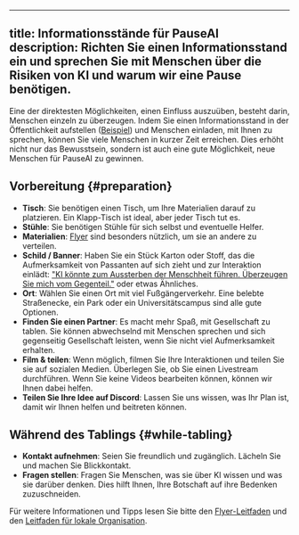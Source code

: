 

---
title: Informationsstände für PauseAI
description: Richten Sie einen Informationsstand ein und sprechen Sie mit Menschen über die Risiken von KI und warum wir eine Pause benötigen.
---

Eine der direktesten Möglichkeiten, einen Einfluss auszuüben, besteht darin, Menschen einzeln zu überzeugen.
Indem Sie einen Informationsstand in der Öffentlichkeit aufstellen ([Beispiel](https://x.com/ChrisGerrby/status/1837537928748351611)) und Menschen einladen, mit Ihnen zu sprechen, können Sie viele Menschen in kurzer Zeit erreichen.
Dies erhöht nicht nur das Bewusstsein, sondern ist auch eine gute Möglichkeit, neue Menschen für PauseAI zu gewinnen.

## Vorbereitung {#preparation}

- **Tisch**: Sie benötigen einen Tisch, um Ihre Materialien darauf zu platzieren. Ein Klapp-Tisch ist ideal, aber jeder Tisch tut es.
- **Stühle**: Sie benötigen Stühle für sich selbst und eventuelle Helfer.
- **Materialien**: [Flyer](/flyering) sind besonders nützlich, um sie an andere zu verteilen.
- **Schild / Banner**: Haben Sie ein Stück Karton oder Stoff, das die Aufmerksamkeit von Passanten auf sich zieht und zur Interaktion einlädt: ["KI könnte zum Aussterben der Menschheit führen. Überzeugen Sie mich vom Gegenteil."](https://x.com/ChrisGerrby/status/1831039867670991075) oder etwas Ähnliches.
- **Ort**: Wählen Sie einen Ort mit viel Fußgängerverkehr. Eine belebte Straßenecke, ein Park oder ein Universitätscampus sind alle gute Optionen.
- **Finden Sie einen Partner**: Es macht mehr Spaß, mit Gesellschaft zu tablen. Sie können abwechselnd mit Menschen sprechen und sich gegenseitig Gesellschaft leisten, wenn Sie nicht viel Aufmerksamkeit erhalten.
- **Film & teilen**: Wenn möglich, filmen Sie Ihre Interaktionen und teilen Sie sie auf sozialen Medien. Überlegen Sie, ob Sie einen Livestream durchführen. Wenn Sie keine Videos bearbeiten können, können wir Ihnen dabei helfen.
- **Teilen Sie Ihre Idee auf Discord**: Lassen Sie uns wissen, was Ihr Plan ist, damit wir Ihnen helfen und beitreten können.

## Während des Tablings {#while-tabling}

- **Kontakt aufnehmen**: Seien Sie freundlich und zugänglich. Lächeln Sie und machen Sie Blickkontakt.
- **Fragen stellen**: Fragen Sie Menschen, was sie über KI wissen und was sie darüber denken. Dies hilft Ihnen, Ihre Botschaft auf ihre Bedenken zuzuschneiden.

Für weitere Informationen und Tipps lesen Sie bitte den [Flyer-Leitfaden](/flyering) und den [Leitfaden für lokale Organisation](local-organizing).